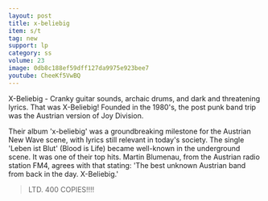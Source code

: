 ```yaml
---
layout: post
title: x-beliebig
item: s/t
tag: new
support: lp
category: ss
volume: 23
image: 0db8c188ef59dff127da9975e923bee7
youtube: CheeKf5VwBQ
---
```


X-Beliebig - Cranky guitar sounds, archaic drums, and dark and threatening lyrics. That was X-Beliebig! Founded in the 1980's, the post punk band trip was the Austrian version of Joy Division.

Their album 'x-beliebig' was a groundbreaking milestone for the Austrian New Wave scene, with lyrics still relevant in today's society. The single 'Leben ist Blut' (Blood is Life) became well-known in the underground scene. It was one of their top hits. Martin Blumenau, from the Austrian radio station FM4, agrees with that stating: 'The best unknown Austrian band from back in the day. X-Beliebig.'

> LTD. 400 COPIES!!!!
